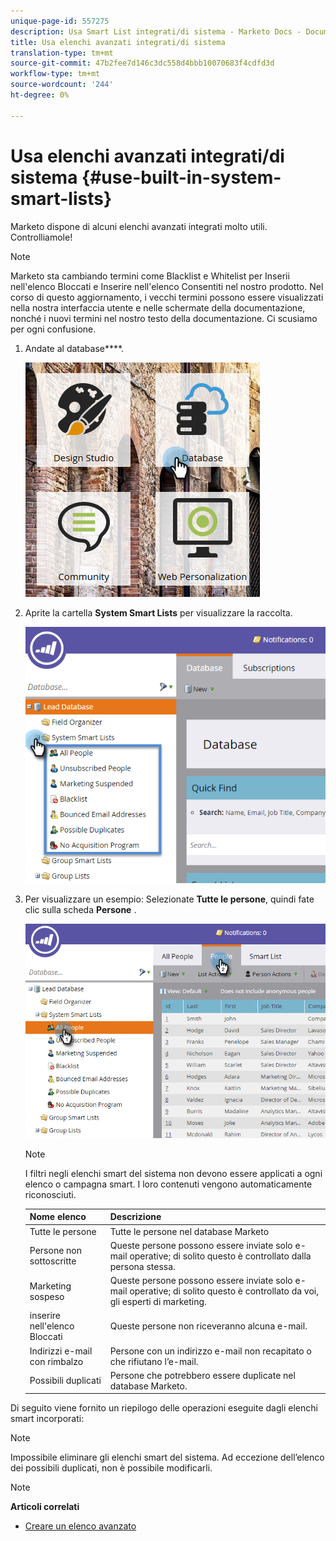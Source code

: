 ```yaml
---
unique-page-id: 557275
description: Usa Smart List integrati/di sistema - Marketo Docs - Documentazione prodotto
title: Usa elenchi avanzati integrati/di sistema
translation-type: tm+mt
source-git-commit: 47b2fee7d146c3dc558d4bbb10070683f4cdfd3d
workflow-type: tm+mt
source-wordcount: '244'
ht-degree: 0%

---
```



# Usa elenchi avanzati integrati/di sistema {#use-built-in-system-smart-lists}

Marketo dispone di alcuni elenchi avanzati integrati molto utili. Controlliamole!

>[!NOTE]
>
>Marketo sta cambiando termini come Blacklist e Whitelist per  Inserii nell&#39;elenco Bloccati e  Inserire nell&#39;elenco Consentiti nel nostro prodotto. Nel corso di questo aggiornamento, i vecchi termini possono essere visualizzati nella nostra interfaccia utente e nelle schermate della documentazione, nonché i nuovi termini nel nostro testo della documentazione. Ci scusiamo per ogni confusione.

1. Andate al database****.

   ![](assets/db.png)

1. Aprite la cartella **System Smart Lists** per visualizzare la raccolta.

   ![](assets/two.png)

1. Per visualizzare un esempio: Selezionate **Tutte le persone**, quindi fate clic sulla scheda **Persone** .

   ![](assets/three.png)

   >[!NOTE]
   >
   >I filtri negli elenchi smart del sistema non devono essere applicati a ogni elenco o campagna smart. I loro contenuti vengono automaticamente riconosciuti.

   | Nome elenco | Descrizione |
   |---|---|
   | Tutte le persone | Tutte le persone nel database Marketo |
   | Persone non sottoscritte | Queste persone possono essere inviate solo e-mail operative; di solito questo è controllato dalla persona stessa. |
   | Marketing sospeso | Queste persone possono essere inviate solo e-mail operative; di solito questo è controllato da voi, gli esperti di marketing. |
   | inserire nell&#39;elenco Bloccati  | Queste persone non riceveranno alcuna e-mail. |
   | Indirizzi e-mail con rimbalzo | Persone con un indirizzo e-mail non recapitato o che rifiutano l’e-mail. |
   | Possibili duplicati | Persone che potrebbero essere duplicate nel database Marketo. |

Di seguito viene fornito un riepilogo delle operazioni eseguite dagli elenchi smart incorporati:

>[!NOTE]
>
>Impossibile eliminare gli elenchi smart del sistema. Ad eccezione dell’elenco dei possibili duplicati, non è possibile modificarli.

>[!NOTE]
>
>**Articoli correlati**
>
>* [Creare un elenco avanzato](../../../../product-docs/core-marketo-concepts/smart-lists-and-static-lists/creating-a-smart-list/create-a-smart-list.md)

>



